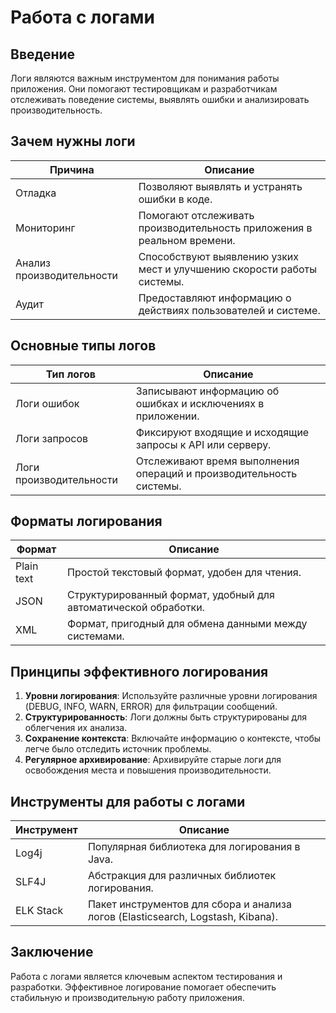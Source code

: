 # Работа с логами 

## Введение

Логи являются важным инструментом для понимания работы приложения. Они помогают тестировщикам и разработчикам отслеживать поведение системы, выявлять ошибки и анализировать производительность.

## Зачем нужны логи

| Причина               | Описание                                                               |
|----------------------|------------------------------------------------------------------------|
| Отладка              | Позволяют выявлять и устранять ошибки в коде.                         |
| Мониторинг           | Помогают отслеживать производительность приложения в реальном времени. |
| Анализ производительности | Способствуют выявлению узких мест и улучшению скорости работы системы.|
| Аудит                | Предоставляют информацию о действиях пользователей и системе.         |

## Основные типы логов

| Тип логов         | Описание                                                          |
|-------------------|-------------------------------------------------------------------|
| Логи ошибок        | Записывают информацию об ошибках и исключениях в приложении.     |
| Логи запросов      | Фиксируют входящие и исходящие запросы к API или серверу.        |
| Логи производительности | Отслеживают время выполнения операций и производительность системы. |

## Форматы логирования

| Формат             | Описание                                                          |
|--------------------|-------------------------------------------------------------------|
| Plain text         | Простой текстовый формат, удобен для чтения.                     |
| JSON                | Структурированный формат, удобный для автоматической обработки.   |
| XML                 | Формат, пригодный для обмена данными между системами.             |

## Принципы эффективного логирования

1. **Уровни логирования**: Используйте различные уровни логирования (DEBUG, INFO, WARN, ERROR) для фильтрации сообщений.
2. **Структурированность**: Логи должны быть структурированы для облегчения их анализа.
3. **Сохранение контекста**: Включайте информацию о контексте, чтобы легче было отследить источник проблемы.
4. **Регулярное архивирование**: Архивируйте старые логи для освобождения места и повышения производительности.

## Инструменты для работы с логами

| Инструмент           | Описание                                                          |
|----------------------|-------------------------------------------------------------------|
| Log4j                | Популярная библиотека для логирования в Java.                     |
| SLF4J                | Абстракция для различных библиотек логирования.                   |
| ELK Stack            | Пакет инструментов для сбора и анализа логов (Elasticsearch, Logstash, Kibana). |

## Заключение

Работа с логами является ключевым аспектом тестирования и разработки. Эффективное логирование помогает обеспечить стабильную и производительную работу приложения.
